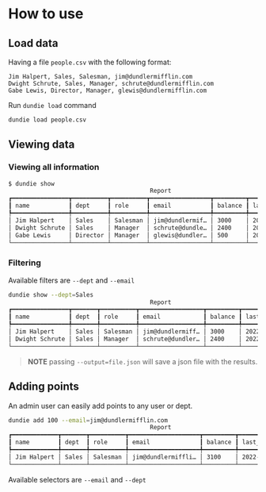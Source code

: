 # How to use


## Load data

Having a file `people.csv` with the following format:

```csv
Jim Halpert, Sales, Salesman, jim@dundlermifflin.com
Dwight Schrute, Sales, Manager, schrute@dundlermifflin.com
Gabe Lewis, Director, Manager, glewis@dundlermifflin.com
```

Run `dundie load` command

```py
dundie load people.csv
```

## Viewing data

### Viewing all information

```bash
$ dundie show
                                        Report
┏━━━━━━━━━━━━━━━━┳━━━━━━━━━━┳━━━━━━━━━━┳━━━━━━━━━━━━━━━━━┳━━━━━━━━━┳━━━━━━━━━━━━━━━━━┓
┃ name           ┃ dept     ┃ role     ┃ email           ┃ balance ┃ last_movement   ┃
┡━━━━━━━━━━━━━━━━╇━━━━━━━━━━╇━━━━━━━━━━╇━━━━━━━━━━━━━━━━━╇━━━━━━━━━╇━━━━━━━━━━━━━━━━━┩
│ Jim Halpert    │ Sales    │ Salesman │ jim@dundlermif… │ 3000    │ 2022-03-15T13:… │
│ Dwight Schrute │ Sales    │ Manager  │ schrute@dundle… │ 2400    │ 2022-03-15T13:… │
│ Gabe Lewis     │ Director │ Manager  │ glewis@dundler… │ 500     │ 2022-03-15T13:… │
└────────────────┴──────────┴──────────┴─────────────────┴─────────┴─────────────────┘
```

### Filtering

Available filters are `--dept` and `--email`

```bash
dundie show --dept=Sales
                                        Report
┏━━━━━━━━━━━━━━━━┳━━━━━━━┳━━━━━━━━━━┳━━━━━━━━━━━━━━━━━━┳━━━━━━━━━┳━━━━━━━━━━━━━━━━━━━┓
┃ name           ┃ dept  ┃ role     ┃ email            ┃ balance ┃ last_movement     ┃
┡━━━━━━━━━━━━━━━━╇━━━━━━━╇━━━━━━━━━━╇━━━━━━━━━━━━━━━━━━╇━━━━━━━━━╇━━━━━━━━━━━━━━━━━━━┩
│ Jim Halpert    │ Sales │ Salesman │ jim@dundlermiff… │ 3000    │ 2022-03-15T13:44… │
│ Dwight Schrute │ Sales │ Manager  │ schrute@dundler… │ 2400    │ 2022-03-15T13:43… │
└────────────────┴───────┴──────────┴──────────────────┴─────────┴───────────────────┘
```

> **NOTE** passing `--output=file.json` will save a json file with the results.


## Adding points

An admin user can easily add points to any user or dept.

```bash
dundie add 100 --email=jim@dundlermifflin.com
                                        Report
┏━━━━━━━━━━━━━┳━━━━━━━┳━━━━━━━━━━┳━━━━━━━━━━━━━━━━━━━━┳━━━━━━━━━┳━━━━━━━━━━━━━━━━━━━━┓
┃ name        ┃ dept  ┃ role     ┃ email              ┃ balance ┃ last_movement      ┃
┡━━━━━━━━━━━━━╇━━━━━━━╇━━━━━━━━━━╇━━━━━━━━━━━━━━━━━━━━╇━━━━━━━━━╇━━━━━━━━━━━━━━━━━━━━┩
│ Jim Halpert │ Sales │ Salesman │ jim@dundlermiffli… │ 3100    │ 2022-03-15T17:14:… │
└─────────────┴───────┴──────────┴────────────────────┴─────────┴────────────────────┘

```

Available selectors are `--email` and `--dept`

